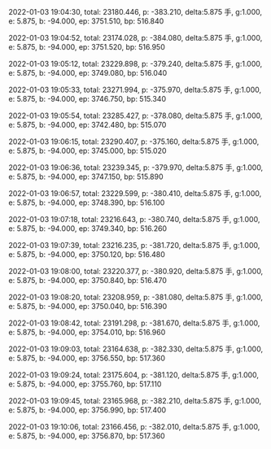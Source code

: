 2022-01-03 19:04:30, total: 23180.446, p: -383.210, delta:5.875 手, g:1.000, e: 5.875, b: -94.000, ep: 3751.510, bp: 516.840

2022-01-03 19:04:52, total: 23174.028, p: -384.080, delta:5.875 手, g:1.000, e: 5.875, b: -94.000, ep: 3751.520, bp: 516.950

2022-01-03 19:05:12, total: 23229.898, p: -379.240, delta:5.875 手, g:1.000, e: 5.875, b: -94.000, ep: 3749.080, bp: 516.040

2022-01-03 19:05:33, total: 23271.994, p: -375.970, delta:5.875 手, g:1.000, e: 5.875, b: -94.000, ep: 3746.750, bp: 515.340

2022-01-03 19:05:54, total: 23285.427, p: -378.080, delta:5.875 手, g:1.000, e: 5.875, b: -94.000, ep: 3742.480, bp: 515.070

2022-01-03 19:06:15, total: 23290.407, p: -375.160, delta:5.875 手, g:1.000, e: 5.875, b: -94.000, ep: 3745.000, bp: 515.020

2022-01-03 19:06:36, total: 23239.345, p: -379.970, delta:5.875 手, g:1.000, e: 5.875, b: -94.000, ep: 3747.150, bp: 515.890

2022-01-03 19:06:57, total: 23229.599, p: -380.410, delta:5.875 手, g:1.000, e: 5.875, b: -94.000, ep: 3748.390, bp: 516.100

2022-01-03 19:07:18, total: 23216.643, p: -380.740, delta:5.875 手, g:1.000, e: 5.875, b: -94.000, ep: 3749.340, bp: 516.260

2022-01-03 19:07:39, total: 23216.235, p: -381.720, delta:5.875 手, g:1.000, e: 5.875, b: -94.000, ep: 3750.120, bp: 516.480

2022-01-03 19:08:00, total: 23220.377, p: -380.920, delta:5.875 手, g:1.000, e: 5.875, b: -94.000, ep: 3750.840, bp: 516.470

2022-01-03 19:08:20, total: 23208.959, p: -381.080, delta:5.875 手, g:1.000, e: 5.875, b: -94.000, ep: 3750.040, bp: 516.390

2022-01-03 19:08:42, total: 23191.298, p: -381.670, delta:5.875 手, g:1.000, e: 5.875, b: -94.000, ep: 3754.010, bp: 516.960

2022-01-03 19:09:03, total: 23164.638, p: -382.330, delta:5.875 手, g:1.000, e: 5.875, b: -94.000, ep: 3756.550, bp: 517.360

2022-01-03 19:09:24, total: 23175.604, p: -381.120, delta:5.875 手, g:1.000, e: 5.875, b: -94.000, ep: 3755.760, bp: 517.110

2022-01-03 19:09:45, total: 23165.968, p: -382.210, delta:5.875 手, g:1.000, e: 5.875, b: -94.000, ep: 3756.990, bp: 517.400

2022-01-03 19:10:06, total: 23166.456, p: -382.010, delta:5.875 手, g:1.000, e: 5.875, b: -94.000, ep: 3756.870, bp: 517.360